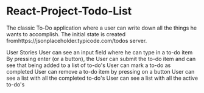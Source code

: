 # React-Project-Todo-List
The classic To-Do application where a user can write down all the things he wants to accomplish. The initial state is created fromhttps://jsonplaceholder.typicode.com/todos server.

User Stories
User can see an input field where he can type in a to-do item
By pressing enter (or a button), the User can submit the to-do item and can see that being added to a list of to-do's
User can mark a to-do as completed
User can remove a to-do item by pressing on a button
User can see a list with all the completed to-do's
User can see a list with all the active to-do's
